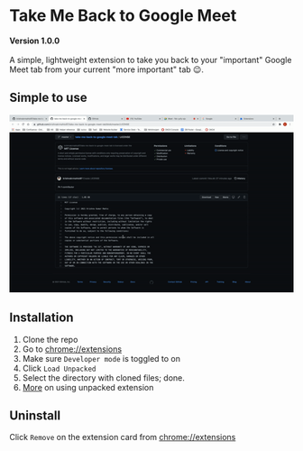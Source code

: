 # Take Me Back to Google Meet
**Version 1.0.0** <br/> <br/>
A simple, lightweight extension to take you back to your "important" Google Meet tab from your current "more important" tab :wink:.

## Simple to use
![Demo](./static/back-to-google-meet.gif)

## Installation
1. Clone the repo
2. Go to [chrome://extensions](chrome://extensions)
3. Make sure `Developer mode` is toggled to on
4. Click `Load Unpacked`
5. Select the directory with cloned files; done.
6. [More](https://developer.chrome.com/docs/extensions/mv3/getstarted/) on using unpacked extension

## Uninstall
Click `Remove` on the extension card from [chrome://extensions](chrome://extensions)